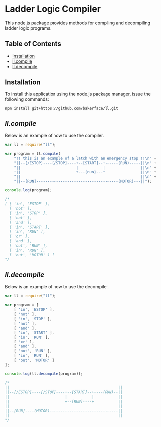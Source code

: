 # Ladder Logic Compiler

This node.js package provides methods for compiling and decompiling ladder logic programs.

## Table of Contents

- [Installation](#installation)
- [ll.compile](#llcompile)
- [ll.decompile](#lldecompile)

## Installation
To install this application using the node.js package manager, issue the following commands:

```
npm install git+https://github.com/bakerface/ll.git
```

## *ll.compile*
Below is an example of how to use the compiler.

``` javascript
var ll = require("ll");

var program = ll.compile(
    "!! this is an example of a latch with an emergency stop !!\n" +
    "||--[/ESTOP]----[/STOP]----+--[START]--+------(RUN)-----||\n" +
    "||                         |           |                ||\n" +
    "||                         +---[RUN]---+                ||\n" +
    "||                                                      ||\n" +
    "||--[RUN]-------------------------------------(MOTOR)---||");

console.log(program);

/*
[ [ 'in', 'ESTOP' ],
  [ 'not' ],
  [ 'in', 'STOP' ],
  [ 'not' ],
  [ 'and' ],
  [ 'in', 'START' ],
  [ 'in', 'RUN' ],
  [ 'or' ],
  [ 'and' ],
  [ 'out', 'RUN' ],
  [ 'in', 'RUN' ],
  [ 'out', 'MOTOR' ] ]
*/
```

## *ll.decompile*
Below is an example of how to use the decompiler.

``` javascript
var ll = require("ll");

var program = [
    [ 'in', 'ESTOP' ],
    [ 'not' ],
    [ 'in', 'STOP' ],
    [ 'not' ],
    [ 'and' ],
    [ 'in', 'START' ],
    [ 'in', 'RUN' ],
    [ 'or' ],
    [ 'and' ],
    [ 'out', 'RUN' ],
    [ 'in', 'RUN' ],
    [ 'out', 'MOTOR' ]
];

console.log(ll.decompile(program));

/*
||                                                 ||
||--[/ESTOP]----[/STOP]----+--[START]--+----(RUN)--||
||                         |           |           ||
||                         +--[RUN]----+           ||
||                                                 ||
||--[RUN]----(MOTOR)-------------------------------||
||                                                 ||
*/
```

